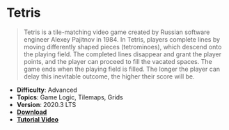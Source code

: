 # Tetris

> Tetris is a tile-matching video game created by Russian software engineer Alexey Pajitnov in 1984. In Tetris, players complete lines by moving differently shaped pieces (tetrominoes), which descend onto the playing field. The completed lines disappear and grant the player points, and the player can proceed to fill the vacated spaces. The game ends when the playing field is filled. The longer the player can delay this inevitable outcome, the higher their score will be.

- **Difficulty**: Advanced
- **Topics**: Game Logic, Tilemaps, Grids
- **Version**: 2020.3 LTS
- [**Download**](https://github.com/zigurous/unity-tetris-tutorial/archive/refs/heads/main.zip)
- [**Tutorial Video**](https://youtu.be/ODLzYI4d-J8)
